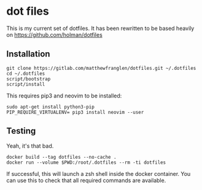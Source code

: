 dot files
=========

This is my current set of dotfiles. It has been rewritten to be based heavily on https://github.com/holman/dotfiles


Installation
------------

    git clone https://gitlab.com/matthewfranglen/dotfiles.git ~/.dotfiles
    cd ~/.dotfiles
    script/bootstrap
    script/install

This requires pip3 and neovim to be installed:

    sudo apt-get install python3-pip
    PIP_REQUIRE_VIRTUALENV= pip3 install neovim --user

Testing
-------

Yeah, it's that bad.

    docker build --tag dotfiles --no-cache .
    docker run --volume $PWD:/root/.dotfiles --rm -ti dotfiles

If successful, this will launch a zsh shell inside the docker container.
You can use this to check that all required commands are available.
